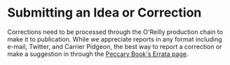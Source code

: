 # Submitting an Idea or Correction

Corrections need to be processed through the O'Reilly production chain to make it to publication. 
While we appreciate reports in any format including e-mail, Twitter, and Carrier Pidgeon, the best way to report a correction or make a suggestion in through the [Peccary Book's Errata page](https://www.oreilly.com/catalog/errata.csp?isbn=0636920027638). 
